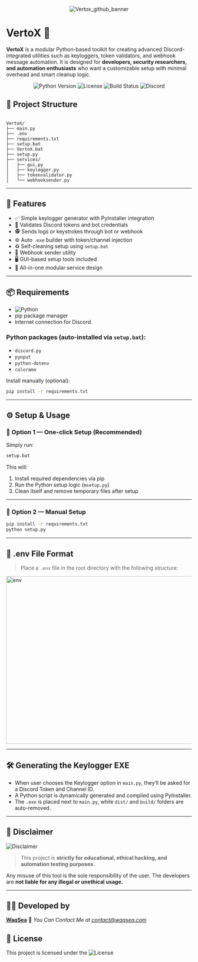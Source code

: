 <p align="center">
  <img src="https://github.com/user-attachments/assets/5f11f467-377d-4658-b919-48d5ae308b6f" alt="Vertox_github_banner" />
</p>

# VertoX 🔐

**VertoX** is a modular Python-based toolkit for creating advanced Discord-integrated utilities such as keyloggers, token validators, and webhook message automation. It is designed for **developers, security researchers, and automation enthusiasts** who want a customizable setup with minimal overhead and smart cleanup logic.
<!-- Badges -->
<p align="center">
  <img src="https://img.shields.io/badge/python-3.8%2B-blue" alt="Python Version" />
  <img src="https://img.shields.io/badge/license-MIT-green" alt="License" />
  <img src="https://img.shields.io/github/actions/workflow/status/WaqSea/VertoX/build.yml" alt="Build Status" />
  <img src="https://img.shields.io/discord/1092141447823753256?label=Discord&logo=discord" alt="Discord" />
</p>

## 📂 Project Structure

```

VertoX/
├── main.py
├── .env
├── requirements.txt
├── setup.bat
├── VertoX.bat
├── setup.py
├── services/
│   ├── gui.py
│   ├── keylogger.py
│   ├── tokenvalidator.py
│   └── webhooksender.py

````

---

## 🚀 Features

- ✅ Simple keylogger generator with PyInstaller integration
- 🔐 Validates Discord tokens and bot credentials
- 🕵️ Sends logs or keystrokes through bot or webhook
- ⚙️ Auto `.exe` builder with token/channel injection
- ♻️ Self-cleaning setup using `setup.bat`
- 📡 Webhook sender utility
- 🖥️ GUI-based setup tools included
- 🧪 All-in-one modular service design

---

## 📦 Requirements

- ![Python](https://img.shields.io/badge/python-3.8%2B-blue)
- pip package manager
- Internet connection for Discord.

### Python packages (auto-installed via `setup.bat`):

- `discord.py`
- `pynput`
- `python-dotenv`
- `colorama`

Install manually (optional):
```bash
pip install -r requirements.txt
````

---

## ⚙️ Setup & Usage

### 🔧 Option 1 — One-click Setup (Recommended)

Simply run:

```bat
setup.bat
```

This will:

1. Install required dependencies via pip
2. Run the Python setup logic (`msetup.py`)
3. Clean itself and remove temporary files after setup

---

### 🔧 Option 2 — Manual Setup

```bash
pip install -r requirements.txt
python setup.py
```

---

## 🧪 .env File Format

> Place a `.env` file in the root directory with the following structure:

<img width="760" height="454" alt="env" src="https://github.com/user-attachments/assets/f1a01b5e-715e-4323-849a-2c7ce24a1835" />

---

## 🛠️ Generating the Keylogger EXE

* When user chooses the Keylogger option in `main.py`, they’ll be asked for a Discord Token and Channel ID.
* A Python script is dynamically generated and compiled using PyInstaller.
* The `.exe` is placed next to `main.py`, while `dist/` and `build/` folders are auto-removed.

---

## 🔐 Disclaimer
![Disclaimer](https://img.shields.io/badge/Disclaimer-Warning-red)

> This project is **strictly for educational, ethical hacking, and automation testing purposes.**

Any misuse of this tool is the sole responsibility of the user. The developers are **not liable for any illegal or unethical usage.**

---

## 👨‍💻 Developed by

**[WaqSea](https://waqsea.com)**
🔗 *You Can Contact Me at contact@waqsea.com*

## 📜 License

This project is licensed under the ![License](https://img.shields.io/badge/license-MIT-green)
